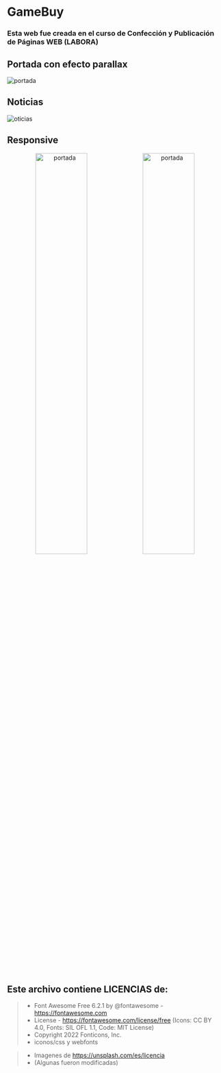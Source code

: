 # GameBuy

### Esta web fue creada en el curso de Confección y Publicación de Páginas WEB (LABORA)

## Portada con efecto parallax

<img src="https://github.com/SergiCodeDev/GAMEBUY/blob/main/README/portada.jpg?raw=true" alt="portada">

## Noticias

<img src="https://github.com/SergiCodeDev/GAMEBUY/blob/main/README/noticias.jpg?raw=true" alt="oticias">

## Responsive

<p align="center">
<img src="https://github.com/SergiCodeDev/GAMEBUY/blob/main/README/04HELADOS1.jpg?raw=true" alt="portada" width="49%">
<img src="https://github.com/SergiCodeDev/GAMEBUY/blob/main/README/04HELADOS2.jpg?raw=true" alt="portada" width="49%">
</p>

## Este archivo contiene LICENCIAS de:

> * Font Awesome Free 6.2.1 by @fontawesome - https://fontawesome.com
> * License - https://fontawesome.com/license/free (Icons: CC BY 4.0, Fonts: SIL OFL 1.1, Code: MIT License)
> * Copyright 2022 Fonticons, Inc.
> * iconos/css y webfonts

> * Imagenes de https://unsplash.com/es/licencia
> * (Algunas fueron modificadas)